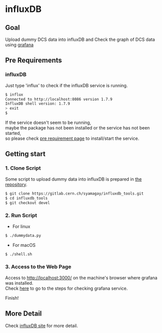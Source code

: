 # influxDB

## Goal

Upload dummy DCS data into influxDB and Check the graph of DCS data using [grafana](database_demonstration_grafana.md)

## Pre Requirements

### influxDB

Just type 'influx' to check if the influxDB service is running.

```bash
$ influx
Connected to http://localhost:8086 version 1.7.9
InfluxDB shell version: 1.7.9
> exit
$
```

If the service doesn't seem to be running,<br>
maybe the package has not been installed or the service has not been started, <br>
so please check [pre requirement page](requirements.md) to install/start the service.

## Getting start

### 1. Clone Script

Some script to upload dummy data into influxDB is prepared in [the repository](https://gitlab.cern.ch/syamagay/influxdb_tools).

```bash
$ git clone https://gitlab.cern.ch/syamagay/influxdb_tools.git
$ cd influxdb_tools
$ git checkout devel
```

### 2. Run Script

- For linux

```bash
$ ./dummydata.py
```

- For macOS

```bash
$ ./shell.sh
```

### 3. Access to the Web Page

Access to [http://localhost:3000/](http://localhost:3000/) on the machine's browser where grafana was installed.<br>
Check [here](database_demonstration_grafana.md) to go to the steps for checking grafana service.

Finish!

## More Detail

Check [influxDB site](https://docs.influxdata.com/influxdb/v1.7/introduction/getting-started/) for more detail.
